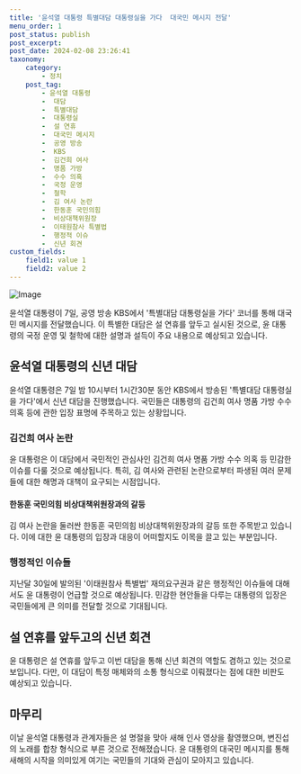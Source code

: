 ```yaml
---
title: '윤석열 대통령 특별대담 대통령실을 가다  대국민 메시지 전달'
menu_order: 1
post_status: publish
post_excerpt: 
post_date: 2024-02-08 23:26:41
taxonomy:
    category:
        - 정치
    post_tag:
        - 윤석열 대통령
        -  대담
        -  특별대담
        -  대통령실
        -  설 연휴
        -  대국민 메시지
        -  공영 방송
        -  KBS
        -  김건희 여사
        -  명품 가방
        -  수수 의혹
        -  국정 운영
        -  철학
        -  김 여사 논란
        -  한동훈 국민의힘
        -  비상대책위원장
        -  이태원참사 특별법
        -  행정적 이슈
        -  신년 회견
custom_fields:
    field1: value 1
    field2: value 2
---
```


![Image](https://imgnews.pstatic.net/image/417/2024/02/07/0000980259_001_20240207061801438.jpg?type=w647)

윤석열 대통령이 7일, 공영 방송 KBS에서 '특별대담 대통령실을 가다' 코너를 통해 대국민 메시지를 전달했습니다. 이 특별한 대담은 설 연휴를 앞두고 실시된 것으로, 윤 대통령의 국정 운영 및 철학에 대한 설명과 설득이 주요 내용으로 예상되고 있습니다.
## 윤석열 대통령의 신년 대담
윤석열 대통령은 7일 밤 10시부터 1시간30분 동안 KBS에서 방송된 '특별대담 대통령실을 가다'에서 신년 대담을 진행했습니다. 국민들은 대통령의 김건희 여사 명품 가방 수수 의혹 등에 관한 입장 표명에 주목하고 있는 상황입니다.
### 김건희 여사 논란
윤 대통령은 이 대담에서 국민적인 관심사인 김건희 여사 명품 가방 수수 의혹 등 민감한 이슈를 다룰 것으로 예상됩니다. 특히, 김 여사와 관련된 논란으로부터 파생된 여러 문제들에 대한 해명과 대책이 요구되는 시점입니다.
#### 한동훈 국민의힘 비상대책위원장과의 갈등
김 여사 논란을 둘러싼 한동훈 국민의힘 비상대책위원장과의 갈등 또한 주목받고 있습니다. 이에 대한 윤 대통령의 입장과 대응이 어떠할지도 이목을 끌고 있는 부분입니다.
### 행정적인 이슈들
지난달 30일에 발의된 '이태원참사 특별법' 재의요구권과 같은 행정적인 이슈들에 대해서도 윤 대통령이 언급할 것으로 예상됩니다. 민감한 현안들을 다루는 대통령의 입장은 국민들에게 큰 의미를 전달할 것으로 기대됩니다.
## 설 연휴를 앞두고의 신년 회견
윤 대통령은 설 연휴를 앞두고 이번 대담을 통해 신년 회견의 역할도 겸하고 있는 것으로 보입니다. 다만, 이 대담이 특정 매체와의 소통 형식으로 이뤄졌다는 점에 대한 비판도 예상되고 있습니다.
## 마무리
이날 윤석열 대통령과 관계자들은 설 명절을 맞아 새해 인사 영상을 촬영했으며, 변진섭의 노래를 합창 형식으로 부른 것으로 전해졌습니다. 윤 대통령의 대국민 메시지를 통해 새해의 시작을 의미있게 여기는 국민들의 기대와 관심이 모아지고 있습니다.
